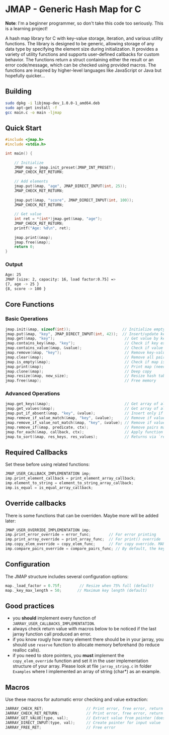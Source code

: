 # JMAP - Generic Hash Map for C

**Note**: I'm a beginner programmer, so don't take this code too seriously. This is a learning project!

A hash map library for C with key-value storage, iteration, and various utility functions. The library is designed to be generic, allowing storage of any data type by specifying the element size during initialization. 
It provides a variety of utility functions and supports user-defined callbacks for custom behavior. The functions return a struct containing either the result or an error code/message, which can be checked using provided macros. 
The functions are inspired by higher-level languages like JavaScript or Java but hopefully quicker...

## Building

```bash
sudo dpkg -i libjmap-dev_1.0.0-1_amd64.deb
sudo apt-get install -f
gcc main.c -o main -ljmap
```

## Quick Start

```c
#include <jmap.h>
#include <stdio.h>

int main() {
    
    // Initialize
    JMAP map = jmap.init_preset(JMAP_INT_PRESET);
    JMAP_CHECK_RET_RETURN;
    
    // Add elements
    jmap.put(&map, "age", JMAP_DIRECT_INPUT(int, 25));
    JMAP_CHECK_RET_RETURN;
    
    jmap.put(&map, "score", JMAP_DIRECT_INPUT(int, 100));
    JMAP_CHECK_RET_RETURN;
    
    // Get value
    int ret = *(int*)jmap.get(&map, "age");
    JMAP_CHECK_RET_RETURN;
    printf("Age: %d\n", ret);
    
    jmap.print(&map);
    jmap.free(&map);
    return 0;
}
```
### Output

```bash
Age: 25
JMAP [size: 2, capacity: 16, load factor:0.75] =>
{7, age -> 25 }
{8, score -> 100 }
```

## Core Functions

### Basic Operations
```c
jmap.init(&map, sizeof(int));                       // Initialize empty map
jmap.put(&map, "key", JMAP_DIRECT_INPUT(int, 42));  // Insert/update key-value pair
jmap.get(&map, "key");                               // Get value by key
jmap.contains_key(&map, "key");                      // Check if key exists
jmap.contains_value(&map, &value);                   // Check if value exists
jmap.remove(&map, "key");                            // Remove key-value pair
jmap.clear(&map);                                    // Remove all pairs
jmap.is_empty(&map);                                 // Check if map is empty
jmap.print(&map);                                    // Print map (needs print_element_callback)
jmap.clone(&map);                                    // Deep copy
jmap.resize(&map, new_size);                         // Resize hash table (must be power of 2)
jmap.free(&map);                                     // Free memory
```

### Advanced Operations
```c
jmap.get_keys(&map);                                 // Get array of all keys
jmap.get_values(&map);                               // Get array of all values
jmap.put_if_absent(&map, "key", &value);             // Insert only if key doesn't exist
jmap.remove_if_value_match(&map, "key", &value);     // Remove if value matches
jmap.remove_if_value_not_match(&map, "key", &value); // Remove if value doesn't match
jmap.remove_if(&map, predicate, ctx);                // Remove pairs matching predicate
jmap.for_each(&map, callback, ctx);                  // Apply function to each pair
jmap.to_sort(&map, res_keys, res_values);            // Returns via `res_keys` and `res_values` the keys and values sorted using the compare_pairs function
```

## Required Callbacks

Set these before using related functions:
```c
JMAP_USER_CALLBACK_IMPLEMENTATION imp;
imp.print_element_callback = print_element_array_callback;
imp.element_to_string = element_to_string_array_callback;
imp.is_equal = is_equal_array_callback;
```

## Override callbacks

There is some functions that can be overriden. Maybe more will be added later:
```c
JMAP_USER_OVERRIDE_IMPLEMENTATION imp;
imp.print_error_override = error_func;        // For error printing
imp.print_array_override = print_array_func;  // For print() override
imp.copy_elem_override = copy_elem_func;      // For copy override. MANDATORY when storing pointers (Example : strdup for char*)
imp.compare_pairs_override = compare_pairs_func; // By default, the keys of pairs are compared
```

## Configuration

The JMAP structure includes several configuration options:
```c
map._load_factor = 0.75f;        // Resize when 75% full (default)
map._key_max_length = 50;       // Maximum key length (default)
```

## Good practices
- you **should** implement every function of `JARRAY_USER_CALLBACKS_IMPLEMENTATION`.
- always check return value with macros below to be noticed if the last jarray function call produced an error.
- if you know rougly how many element there should be in your jarray, you should use `reserve` function to allocate memory beforehand (to reduce realloc calls).
- if you need to store pointers, you **must** implement the `copy_elem_override` function and set it in the user implementation structure of your array. Please look at file `jarray_string.c` in folder `Examples` where I implemented an array of string (char*) as an example. 

## Macros

Use these macros for automatic error checking and value extraction:
```c
JARRAY_CHECK_RET;                   // Print error, free error, return true if error
JARRAY_CHECK_RET_RETURN;            // Print error, free error, return EXIT_FAILURE if error
JARRAY_GET_VALUE(type, val);        // Extract value from pointer (doesn't free)
JARRAY_DIRECT_INPUT(type, val);     // Create pointer for input value
JARRAY_FREE_RET;                    // Free error
```